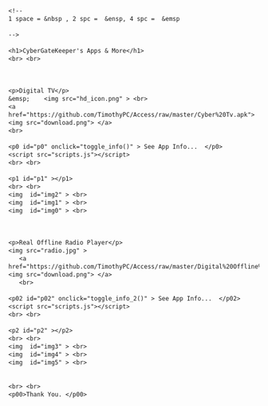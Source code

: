 <html>
  <head>
    <link href="styles.css" rel="stylesheet">
  </head>
  <body>
	
	<!--
	1 space = &nbsp , 2 spc =  &ensp, 4 spc =  &emsp
	
	-->
	
    <h1>CyberGateKeeper's Apps & More</h1>
	<br> <br>
	
	
	
    <p>Digital TV</p>
	&emsp;    <img src="hd_icon.png" > <br>
    <a href="https://github.com/TimothyPC/Access/raw/master/Cyber%20Tv.apk"> <img src="download.png"> </a> 
    <br>
	
	<p0 id="p0" onclick="toggle_info()" > See App Info...  </p0> 
	<script src="scripts.js"></script>
	<br> <br>
	
	<p1 id="p1" ></p1>
	<br> <br>
	<img  id="img2" > <br>
	<img  id="img1" > <br>
	<img  id="img0" > <br>

	
	
	<p>Real Offline Radio Player</p>
	<img src="radio.jpg" > 
       <a href="https://github.com/TimothyPC/Access/raw/master/Digital%20Offline%20Radio.apk"> <img src="download.png"> </a> 
       <br>
	
	<p02 id="p02" onclick="toggle_info_2()" > See App Info...  </p02> 
	<script src="scripts.js"></script>
	<br> <br>
	
	<p2 id="p2" ></p2>
	<br> <br>
	<img  id="img3" > <br>
	<img  id="img4" > <br>
	<img  id="img5" > <br>
	
	
	<br> <br>
	<p00>Thank You. </p00>
	
  </body>
</html>		
